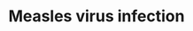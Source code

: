 ---
annotations:
- id: CL:0000542
  parent: native cell
  type: Cell Type Ontology
  value: lymphocyte
- id: DOID:934
  parent: disease by infectious agent
  type: Disease Ontology
  value: viral infectious disease
- id: PW:0000818
  parent: signaling pathway
  type: Pathway Ontology
  value: signaling pathway pertinent to immunity
- id: DOID:8622
  parent: disease by infectious agent
  type: Disease Ontology
  value: measles
- id: CL:0000066
  parent: animal cell
  type: Cell Type Ontology
  value: epithelial cell
- id: CL:0000451
  parent: native cell
  type: Cell Type Ontology
  value: dendritic cell
authors:
- Khanspers
- Egonw
- Finterly
- Eweitz
description: 'The measles virus is a single-stranded, negative-sense virus that exclusively
  infects humans. The measles virus has two surface proteins responsible for binding
  and fusion to target cells: hemagglutinin (H) and membrane fusion protein (F). Multiple
  receptors have been identified to bind these surface proteins: CD46, SLAM, Nectin-4
  and TLR. The viral proteins P, V and C suppress the innate immune response by inhibiting
  signaling for both type I IFN induction and JAK/STAT-mediated interferon-stimulated
  gene (ISG) induction. The virus also causes inhibition of IL-12 expression in dendritic
  cells, via H proteins on viral particles as well as N proteins from infected cells.  This
  pathway is based on [https://www.genome.jp/kegg-bin/show_pathway?hsa05162 KEGG].'
last-edited: 2022-01-04
organisms:
- Homo sapiens
redirect_from:
- /index.php/Pathway:WP4630
- /instance/WP4630
- /instance/WP4630_rr123414
revision: r123414
schema-jsonld:
- '@context': https://schema.org/
  '@id': https://wikipathways.github.io/pathways/WP4630.html
  '@type': Dataset
  creator:
    '@type': Organization
    name: WikiPathways
  description: 'The measles virus is a single-stranded, negative-sense virus that
    exclusively infects humans. The measles virus has two surface proteins responsible
    for binding and fusion to target cells: hemagglutinin (H) and membrane fusion
    protein (F). Multiple receptors have been identified to bind these surface proteins:
    CD46, SLAM, Nectin-4 and TLR. The viral proteins P, V and C suppress the innate
    immune response by inhibiting signaling for both type I IFN induction and JAK/STAT-mediated
    interferon-stimulated gene (ISG) induction. The virus also causes inhibition of
    IL-12 expression in dendritic cells, via H proteins on viral particles as well
    as N proteins from infected cells.  This pathway is based on [https://www.genome.jp/kegg-bin/show_pathway?hsa05162
    KEGG].'
  keywords:
  - ADAR
  - APAF1
  - BAD
  - BAK1
  - BAX
  - BBC3
  - BCL2
  - BCL2L1
  - BID
  - C
  - CASP3
  - CASP8
  - CASP9
  - CBLB
  - CCND1
  - CCND2
  - CCND3
  - CCNE1
  - CCNE2
  - CD209
  - CD28
  - CD3D
  - CD3E
  - CD3G
  - CD46
  - CDK2
  - CDK4
  - CDK6
  - CDKN1B
  - CHUK
  - CLEC4M
  - CSNK2A1
  - CSNK2A2
  - CSNK2A3
  - CSNK2B
  - CYCS
  - DDX58
  - EIF2AK1
  - EIF2AK2
  - EIF2AK3
  - EIF2AK4
  - EIF2S1
  - EIF3H
  - F
  - FADD
  - FAS
  - FASLG
  - FCGR2B
  - FOS
  - H
  - HSPA1A
  - HSPA1B
  - HSPA1L
  - HSPA2
  - HSPA6
  - HSPA8
  - IFIH1
  - IFNA1
  - IFNA10
  - IFNA13
  - IFNA14
  - IFNA16
  - IFNA17
  - IFNA2
  - IFNA21
  - IFNA4
  - IFNA5
  - IFNA6
  - IFNA7
  - IFNA8
  - IFNAR1
  - IFNAR2
  - IFNB1
  - IKBKB
  - IKBKE
  - IKBKG
  - IL12A
  - IL12B
  - IL1A
  - IL1B
  - IL2
  - IL2RA
  - IL2RB
  - IL2RG
  - IL6
  - IRAK1
  - IRAK4
  - IRF3
  - IRF7
  - IRF9
  - JAK1
  - JAK3
  - JUN
  - L
  - LPS
  - MAP3K7
  - MAPK10
  - MAPK8
  - MAPK9
  - MAVS
  - MSN
  - MX1
  - MYD88
  - N
  - NECTIN4
  - NFKB1
  - NFKB2
  - NFKBIA
  - NFKBIB
  - OAS1
  - OAS2
  - OAS3
  - P
  - PIK3CA
  - PIK3CB
  - PIK3CD
  - PIK3R1
  - PIK3R2
  - PIK3R3
  - RAB9A
  - RAB9B
  - RACK1
  - RCHY1
  - RELA
  - SLAMF1
  - STAT1
  - STAT2
  - STAT3
  - STAT5A
  - STAT5B
  - TAB2
  - TBK1
  - TLR2
  - TLR4
  - TLR7
  - TLR9
  - TNFAIP3
  - TP53
  - TP73
  - TRADD
  - TRAF3
  - TRAF6
  - TYK2
  - V
  license: CC0
  name: Measles virus infection
seo: CreativeWork
title: Measles virus infection
wpid: WP4630
---